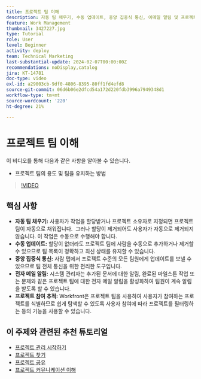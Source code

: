 ```yaml
---
title: 프로젝트 팀 이해
description: 자동 팀 채우기, 수동 업데이트, 중앙 집중식 통신, 이메일 알림 및 프로젝트 참여 추적을 통해 Workfront에서 프로젝트 팀을 효율적으로 관리하여 공동 작업을 간소화합니다.
feature: Work Management
thumbnail: 3427227.jpg
type: Tutorial
role: User
level: Beginner
activity: deploy
team: Technical Marketing
last-substantial-update: 2024-02-07T00:00:00Z
recommendations: noDisplay,catalog
jira: KT-14781
doc-type: video
exl-id: a29003cb-9df0-4806-8395-80ff1fd4efd8
source-git-commit: 06d6b06e2dfcd54a172d220fdb3996a7949348d1
workflow-type: tm+mt
source-wordcount: '220'
ht-degree: 21%

---
```


# 프로젝트 팀 이해

이 비디오를 통해 다음과 같은 사항을 알아볼 수 있습니다.

* 프로젝트 팀의 용도 및 팀을 유지하는 방법

>[!VIDEO](https://video.tv.adobe.com/v/3427227/?quality=12&learn=on&enablevpops)

## 핵심 사항

* **자동 팀 채우기:** 사용자가 작업을 할당받거나 프로젝트 소유자로 지정되면 프로젝트 팀이 자동으로 채워집니다. &#x200B; 그러나 할당이 제거되어도 사용자가 자동으로 제거되지 않습니다. 이 작업은 수동으로 수행해야 합니다. &#x200B;
* **수동 업데이트:** 할당이 없더라도 프로젝트 팀에 사람을 수동으로 추가하거나 제거할 수 있으므로 팀 목록이 정확하고 최신 상태를 유지할 수 있습니다. &#x200B;
* **중앙 집중식 통신:** 사람 탭에서 프로젝트 수준의 모든 팀원에게 업데이트를 보낼 수 있으므로 팀 전체 통신을 위한 편리한 도구입니다. &#x200B;
* **전자 메일 알림:** 시스템 관리자는 추가된 문서에 대한 알림, 완료된 마일스톤 작업 또는 문제와 같은 프로젝트 팀에 대한 전자 메일 알림을 활성화하여 팀원이 계속 알림을 받도록 할 수 있습니다. &#x200B;
* **프로젝트 참여 추적:** Workfront은 프로젝트 팀을 사용하여 사용자가 참여하는 프로젝트를 식별하므로 쉽게 탐색할 수 있도록 사용자 참여에 따라 프로젝트를 필터링하는 등의 기능을 사용할 수 있습니다. &#x200B;

## 이 주제와 관련된 추천 튜토리얼

* [프로젝트 관리 시작하기](/help/manage-work/projects/getting-started-manage-a-project.md)
* [프로젝트 찾기](/help/manage-work/projects/find-projects.md)
* [프로젝트 공유](/help/manage-work/projects/share-a-project.md)
* [프로젝트 커뮤니케이션 이해](/help/manage-work/projects/understand-project-communication.md)
